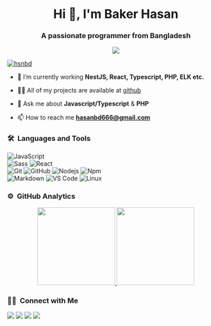 <h1 align="center">Hi 👋, I'm Baker Hasan</h1>
<h3 align="center">A passionate programmer from Bangladesh</h3>
	
<p align="center">
  <img src="https://komarev.com/ghpvc/?username=hsnbd&color=blueviolet&style=flat">
</p>

<p align="left"> <a href="https://github.com/ryo-ma/github-profile-trophy"><img src="https://github-profile-trophy.vercel.app/?username=hsnbd" alt="hsnbd" /></a> </p>

- 🌱 I’m currently working **NestJS, React, Typescript, PHP, ELK etc.**

- 👨‍💻 All of my projects are available at [github](https://github.com/hsnbd?tab=repositories)

- 💬 Ask me about **Javascript/Typescript** & **PHP**

- 📫 How to reach me **hasanbd666@gmail.com**



	
### 🛠 &nbsp;Languages and Tools

![JavaScript](https://img.shields.io/badge/-JavaScript-%23F7DF1C?style=for-the-badge&logo=javascript&logoColor=000000&labelColor=%23F7DF1C&color=%23FFCE5A)
<br>
![Sass](https://img.shields.io/badge/-Sass-%23CC6699?style=for-the-badge&logo=sass&logoColor=ffffff)
![React](https://img.shields.io/badge/-React-61DAFB?style=for-the-badge&logo=react&logoColor=ffffff)
<br>
![Git](https://img.shields.io/badge/-Git-%23F05032?style=for-the-badge&logo=git&logoColor=%23ffffff)
![GitHub](https://img.shields.io/badge/-GitHub-181717?style=for-the-badge&logo=github)
![Nodejs](https://img.shields.io/badge/-Nodejs-339933?style=for-the-badge&logo=Node.js&logoColor=ffffff)
![Npm](https://img.shields.io/badge/-npm-CB3837?style=for-the-badge&logo=npm)
<br>
![Markdown](https://img.shields.io/badge/Markdown-000000?style=for-the-badge&logo=markdown&logoColor=white)
![VS Code](http://img.shields.io/badge/-VS%20Code-007ACC?style=for-the-badge&logo=visual-studio-code&logoColor=ffffff)
![Linux](http://img.shields.io/badge/-Linux-0078D6?style=for-the-badge&logo=linux&logoColor=ffffff)
<br/>

### ⚙️ &nbsp;GitHub Analytics

<p align="center">
<a href="https://github.com/hsnbd">
  <img height="180em" src="https://github-readme-stats.vercel.app/api?username=hsnbd&show_icons=true&theme=algolia&include_all_commits=true&count_private=true"/>
  <img height="180em" src="https://github-readme-stats.vercel.app/api/top-langs/?username=hsnbd&layout=compact&langs_count=8&theme=algolia"/>
</a>
</p>

### 🤝🏻 &nbsp;Connect with Me

<p>
<a href="https://www.hsnbd.github.io"><img src="https://img.shields.io/badge/-hsnbd.github.io-3423A6?style=for-the-badge&logo=Google-Chrome&logoColor=white"/></a>
<a href="https://linkedin.com/in/baker-hasan"><img src="https://img.shields.io/badge/-baker--hasan-0077B5?style=flat&logo=Linkedin&logoColor=white"/></a>
<a href="mailto:hasanbd666@gmail.com"><img src="https://img.shields.io/badge/-hasanbd666@gmail.com-D14836?style=flat&logo=Gmail&logoColor=white"/></a>
<a href="https://twitter.com/baker.hasan"><img src="https://img.shields.io/badge/-@baker.hasan-1877F2?style=flat&logo=Twitter&logoColor=white"/></a>
</p>

